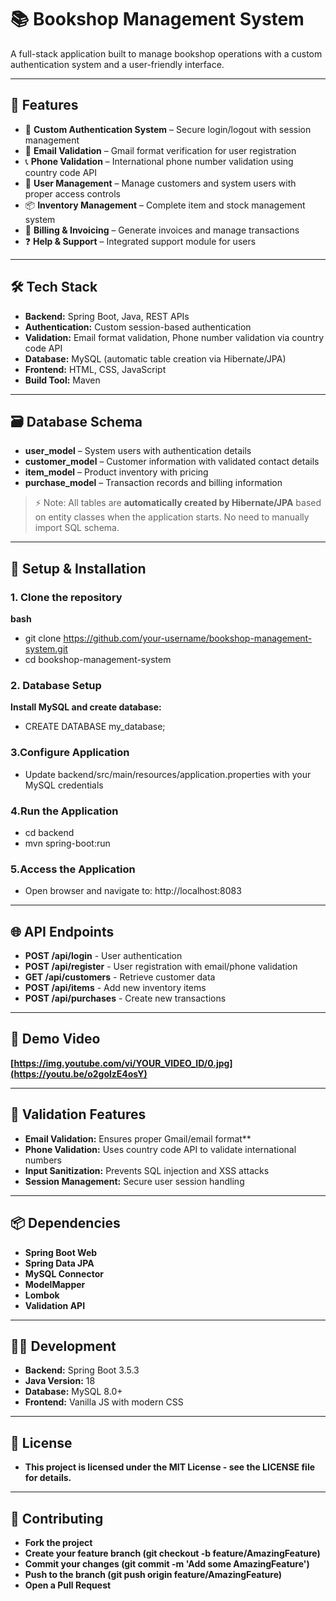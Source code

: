 # 📚 Bookshop Management System

A full-stack application built to manage bookshop operations with a custom authentication system and a user-friendly interface.

---

## 🚀 Features

- 🔐 **Custom Authentication System** – Secure login/logout with session management  
- 📧 **Email Validation** – Gmail format verification for user registration  
- 📞 **Phone Validation** – International phone number validation using country code API  
- 👥 **User Management** – Manage customers and system users with proper access controls  
- 📦 **Inventory Management** – Complete item and stock management system  
- 🧾 **Billing & Invoicing** – Generate invoices and manage transactions  
- ❓ **Help & Support** – Integrated support module for users  

---

## 🛠 Tech Stack

- **Backend:** Spring Boot, Java, REST APIs  
- **Authentication:** Custom session-based authentication  
- **Validation:** Email format validation, Phone number validation via country code API  
- **Database:** MySQL (automatic table creation via Hibernate/JPA)  
- **Frontend:** HTML, CSS, JavaScript  
- **Build Tool:** Maven  

---

## 🗃️ Database Schema

- **user_model** – System users with authentication details  
- **customer_model** – Customer information with validated contact details  
- **item_model** – Product inventory with pricing  
- **purchase_model** – Transaction records and billing information  

> ⚡ Note: All tables are **automatically created by Hibernate/JPA** based on entity classes when the application starts. No need to manually import SQL schema.

---

## 🔧 Setup & Installation

### 1. Clone the repository

**bash**
- git clone https://github.com/your-username/bookshop-management-system.git
- cd bookshop-management-system

### 2. Database Setup

**Install MySQL and create database:**
- CREATE DATABASE my_database;

### 3.Configure Application

- Update backend/src/main/resources/application.properties with your MySQL credentials

### 4.Run the Application

- cd backend
- mvn spring-boot:run

### 5.Access the Application

- Open browser and navigate to: http://localhost:8083

---

## 🌐 API Endpoints

- **POST /api/login** - User authentication
- **POST /api/register** - User registration with email/phone validation
- **GET /api/customers** - Retrieve customer data
- **POST /api/items** - Add new inventory items
- **POST /api/purchases** - Create new transactions

---

## 📸 Demo Video

**[https://img.youtube.com/vi/YOUR_VIDEO_ID/0.jpg](https://youtu.be/o2golzE4osY)**

---

## 🚦 Validation Features

- **Email Validation:** Ensures proper Gmail/email format**
- **Phone Validation:** Uses country code API to validate international numbers
- **Input Sanitization:** Prevents SQL injection and XSS attacks
- **Session Management:** Secure user session handling

---

## 📦 Dependencies

- **Spring Boot Web**
- **Spring Data JPA**
- **MySQL Connector**
- **ModelMapper**
- **Lombok**
- **Validation API**

---

## 👨‍💻 Development

- **Backend:** Spring Boot 3.5.3
- **Java Version:** 18
- **Database:** MySQL 8.0+
- **Frontend:** Vanilla JS with modern CSS

---

## 📝 License

- **This project is licensed under the MIT License - see the LICENSE file for details.**

---

## 🤝 Contributing

- **Fork the project**
- **Create your feature branch (git checkout -b feature/AmazingFeature)**
- **Commit your changes (git commit -m 'Add some AmazingFeature')**
- **Push to the branch (git push origin feature/AmazingFeature)**
- **Open a Pull Request**
